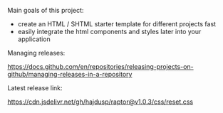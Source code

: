 Main goals of this project:
- create an HTML / SHTML starter template for different projects fast
- easily integrate the html components and styles later into your application 

Managing releases:

https://docs.github.com/en/repositories/releasing-projects-on-github/managing-releases-in-a-repository

Latest release link:

https://cdn.jsdelivr.net/gh/hajdusp/raptor@v1.0.3/css/reset.css
